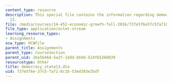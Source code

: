 ```yaml
---
content_type: resource
description: This special file contains the information regarding democracy stata
  13.
file: /media/courses/14-452-economic-growth-fall-2016/737e5f6e37c5fa718c1b53ed393e2bdf_democracy_stata13.dta
file_type: application/octet-stream
learning_resource_types:
- Assignments
ocw_type: OCWFile
parent_title: Assignments
parent_type: CourseSection
parent_uid: 2be5646d-5a27-1ddd-b59d-524f65260839
resourcetype: Other
title: democracy_stata13.dta
uid: 737e5f6e-37c5-fa71-8c1b-53ed393e2bdf
---
```

